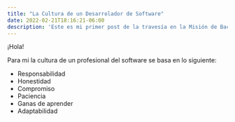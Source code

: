 ```yaml
---
title: "La Cultura de un Desarrolador de Software"
date: 2022-02-21T18:16:21-06:00
description: 'Este es mi primer post de la travesía en la Misión de Backend con Node JS de Launch X.'
---
```


¡Hola! 

Para mi la cultura de un profesional del software se basa en lo siguiente: 

- Responsabilidad
- Honestidad
- Compromiso
- Paciencia
- Ganas de aprender
- Adaptabilidad

